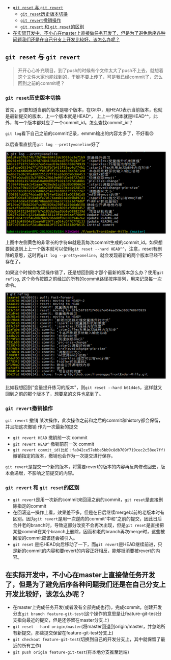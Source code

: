 - [`git reset` 与 `git revert`](#git-reset-与-git-revert)
  - [`git reset`历史版本切换](#git-reset历史版本切换)
  - [`git revert`撤销操作](#git-revert撤销操作)
  - [`git revert` 和 `git reset`的区别](#git-revert-和-git-reset的区别)
- [在实际开发中，不小心在master上直接做任务开发了，但是为了避免后序各种问题我们还是在自己分支上开发比较好，该怎么办呢？](#在实际开发中不小心在master上直接做任务开发了但是为了避免后序各种问题我们还是在自己分支上开发比较好该怎么办呢)

## `git reset` 与 `git revert`

> 开开心心补充项目，到了push的时候有个文件太大了push不上去，就想着这个文件大家也能找到的，干脆不要上传了，可是我已经commit了，怎么回到之前的commit呢？

### `git reset`历史版本切换

首先，git要知道当前的版本是哪个版本，在Git中，用HEAD表示当前版本，也就是最新提交的版本，上一个版本就是HEAD^， 上上一个版本就是HEAD^^，此外，每一个版本都对应了一个commit_id。怎么查找commit_id？

`git log`看下自己之前的commit记录，emmm输出的内容太多了，不好看:cry:

以后查看直接用`git log --pretty=oneline`好了

![](../images/Network/git%20log.png)

上图中左侧黄色的非常长的字符串就是我每次commit生成的commit_id。如果想要回退到上上一个版本就可以使用`git reset --hard HEAD^^`，注意，reset有删除的意思，这时再`git log --pretty=oneline`，就会发现最新的两个版本已经不存在了。

如果这个时候你发现操作错了，还是想回到刚才那个最新的版本怎么办？使用`git reflog`, 这个命令按照之前经过的所有的commit路径按序排列，用来记录每一次命令。

![](../images/Network/reflog.png)

比如我想回到"变量提升练习的版本"，则`git reset --hard b61d4e5`，这样就又回到之前的那个版本了，想要拿的文件也拿到了。


### `git revert`撤销操作

`git revert` 撤销 某次操作，此次操作之前和之后的commit和history都会保留，并且把这次撤销
作为一次最新的提交
  - `git revert HEAD`                  撤销前一次 commit
  - `git revert HEAD^`               撤销前前一次 commit
  - `git revert commit_id(比如：fa042ce57ebbe5bb9c8db709f719cec2c58ee7ff)`撤销指定的版本，撤销也会作为一次提交进行保存。

`git revert`是提交一个新的版本，将需要revert的版本的内容再反向修改回去，版本会递增，不影响之前提交的内容。

### `git revert` 和 `git reset`的区别
- `git revert`是用一次新的commit来回滚之前的commit，`git reset`是直接删除指定的commit
- 在回滚这一操作上看，效果差不多。但是在日后继续merge以前的老版本时有区别。因为`git revert`是用一次逆向的commit“中和”之前的提交，因此日后合并老的branch时，导致这部分改变不会再次出现，但是`git reset`是直接把某些commit在某个branch上删除，因而和老的branch再次merge时，这些被回滚的commit应该还会被引入。 
- `git reset` 是把HEAD向后移动了一下，而`git revert`是HEAD继续前进，只是新的commit的内容和要revert的内容正好相反，能够抵消要被revert的内容。

## 在实际开发中，不小心在master上直接做任务开发了，但是为了避免后序各种问题我们还是在自己分支上开发比较好，该怎么办呢？

- 在master上完成任务开发(或者没有全部完成也行)，完成commit，创建开发分支`git branch feature-git-test`(这个操作的意思是让feature-git-test分支指向最近的提交，但是还停留在master分支上)
- `git reset --hard origin/master`(将master回退到origin/master，并忽略所有新提交，那些提交保留在feature-git-test分支上)
- `git checkout feature-git-test`(切换到自己的开发分支上，其中就保留了最近的所有工作)
- `git push origin feature-git-test`(将本地分支推至远端)
 
 